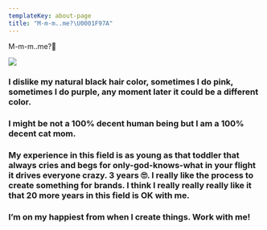 ```yaml
---
templateKey: about-page
title: "M-m-m..me?\U0001F97A"
---
```

M-m-m..me?🥺

![](/img/websito.jpg)

### I dislike my natural black hair color, sometimes I do pink, sometimes I do purple, any moment later it could be a different color.

### 

### I might be not a 100% decent human being but I am a 100% decent cat mom.

### 

### My experience in this field is as young as that toddler that always cries and begs for only-god-knows-what in your flight it drives everyone crazy. 3 years 🙄. I really like the process to create something for brands. I think I really really really like it that 20 more years in this field is OK with me.

### 

### I’m on my happiest from when I create things. Work with me!
